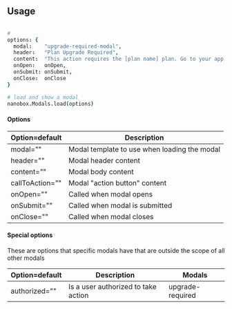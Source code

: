 
## Usage
```coffeescript

#
options: {
  modal:    "upgrade-required-modal",
  header:   "Plan Upgrade Required",
  content:  "This action requires the [plan name] plan. Go to your app’s billing section to upgrade your plan.",
  onOpen:   onOpen,
  onSubmit: onSubmit,
  onClose:  onClose
}

# load and show a modal
nanobox.Modals.load(options)
```

#### Options
| Option=default | Description |
|---|---|
| modal="" | Modal template to use when loading the modal |
| header="" | Modal header content |
| content="" | Modal body content |
| callToAction="" | Modal "action button" content |
| onOpen="" | Called when modal opens |
| onSubmit="" | Called when modal is submitted |
| onClose="" | Called when modal closes |

#### Special options
These are options that specific modals have that are outside the scope of all other modals

| Option=default | Description | Modals |
|---|---|---|
| authorized="" | Is a user authorized to take action | upgrade-required
